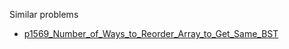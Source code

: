 Similar problems
- [p1569_Number_of_Ways_to_Reorder_Array_to_Get_Same_BST](https://github.com/genxium/Leetcode/tree/master/p1569_Number_of_Ways_to_Reorder_Array_to_Get_Same_BST) 
